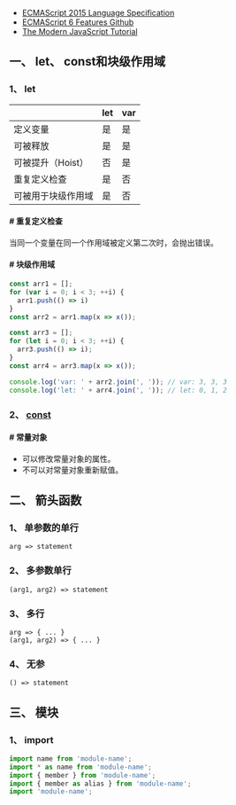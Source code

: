 * [ECMAScript 2015 Language Specification](http://www.ecma-international.org/ecma-262/6.0/)
* [ECMAScript 6 Features Github](https://github.com/lukehoban/es6features#readme)
* [The Modern JavaScript Tutorial](https://javascript.info/)

## 一、 let、 const和块级作用域

### 1、 let

| | let | var |
| --- | --- | --- |
| 定义变量 | 是 | 是 |
| 可被释放 | 是 | 是 |
| 可被提升（Hoist） | 否 | 是 |
| 重复定义检查 | 是 | 否 |
| 可被用于块级作用域 | 是 | 否 |

#### \# 重复定义检查
当同一个变量在同一个作用域被定义第二次时，会抛出错误。  

#### \# 块级作用域
```js
const arr1 = [];
for (var i = 0; i < 3; ++i) {
  arr1.push(() => i)
}
const arr2 = arr1.map(x => x());

const arr3 = [];
for (let i = 0; i < 3; ++i) {
  arr3.push(() => i);
}
const arr4 = arr3.map(x => x());

console.log('var: ' + arr2.join(', ')); // var: 3, 3, 3
console.log('let: ' + arr4.join(', ')); // let: 0, 1, 2
```

### 2、 [const](https://www.w3school.com.cn/js/js_const.asp)
#### \# 常量对象
* 可以修改常量对象的属性。  
* 不可以对常量对象重新赋值。



## 二、 箭头函数
### 1、 单参数的单行
`arg => statement`  

### 2、 多参数单行
`(arg1, arg2) => statement`  

### 3、 多行
`arg => { ... }`  
`(arg1, arg2) => { ... }`  

### 4、 无参
`() => statement`  


## 三、 模块
### 1、 import
```js
import name from 'module-name';
import * as name from 'module-name';
import { member } from 'module-name';
import { member as alias } from 'module-name';
import 'module-name';
```
